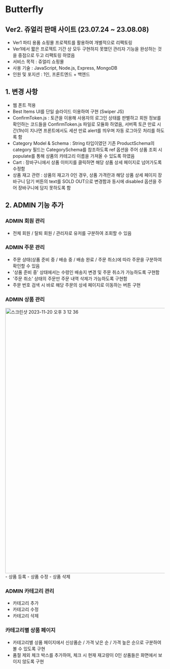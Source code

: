 # Butterfly
## Ver2. 쥬얼리 판매 사이트 (23.07.24 ~ 23.08.08)

- Ver1 파티 용품 쇼핑몰 프로젝트를 활용하여 개별적으로 리팩토링
- Ver1에서 짧은 프로젝트 기간 상 모두 구현하지 못했던 관리자 기능을 완성하는 것을 중점으로 두고 리팩토링 하였음
- 서비스 목적 : 쥬얼리 쇼핑몰
- 사용 기술 : JavaScript, Node.js, Express, MongoDB
- 인원 및 포지션 : 1인, 프론트엔드 + 백엔드


## 1. 변경 사항
- 웹 폰트 적용
- Best Items UI를 단일 슬라이드 이용하여 구현 (Swiper JS)
- ConfirmToken.js : 토큰을 이용해 사용자의 로그인 상태를 판별하고 회원 정보를 확인하는 코드들을 ConfirmToken.js 파일로 모듈화 하였음, 서버쪽 토큰 만료 시간(1h)이 지나면 프론트에서도 세션 만료 alert를 띄우며 자동 로그아웃 처리를 하도록 함
- Category Model & Schema : String 타입이였던 기존 ProductSchema의 category 필드는 CategorySchema를 참조하도록 ref 옵션을 주어 상품 조회 시 populate를 통해 상품의 카테고리 이름을 가져올 수 있도록 하였음
- Cart : 장바구니에서 상품 이미지를 클릭하면 해당 상품 상세 페이지로 넘어가도록 수정함
- 상품 재고 관련 : 상품의 재고가 0인 경우, 상품 가격란과 해당 상품 상세 페이지 장바구니 담기 버튼의 text를 SOLD OUT으로 변경함과 동시에 disabled 옵션을 주어 장바구니에 담지 못하도록 함


## 2. ADMIN 기능 추가
### ADMIN 회원 관리
- 전체 회원 / 탈퇴 회원 / 관리자로 유저를 구분하여 조회할 수 있음


### ADMIN 주문 관리
- 주문 상태(상품 준비 중 / 배송 중 / 배송 완료 / 주문 취소)에 따라 주문을 구분하여 확인할 수 있음
- '상품 준비 중' 상태에서는 수령인 배송지 변경 및 주문 취소가 가능하도록 구현함
- '주문 취소' 상태의 주문만 주문 내역 삭제가 가능하도록 구현함
- 주문 번호 검색 시 바로 해당 주문의 상세 페이지로 이동하는 버튼 구현


### ADMIN 상품 관리
<img width="835" alt="스크린샷 2023-11-20 오후 3 12 36" src="https://github.com/haesol0414/82people/assets/86980317/2f6a500b-cbf0-4f81-9e69-af7ac1203201">
- 상품 등록
- 상품 수정
- 상품 삭제


### ADMIN 카테고리 관리
- 카테고리 추가
- 카테고리 수정
- 카테고리 삭제


### 카테고리별 상품 페이지
- 카테고리별 상품 페이지에서 신상품순 / 가격 낮은 순 / 가격 높은 순으로 구분하여 볼 수 있도록 구현
- 품절 제외 체크 박스를 추가하여, 체크 시 현재 재고량이 0인 상품들은 화면에서 보이지 않도록 구현
